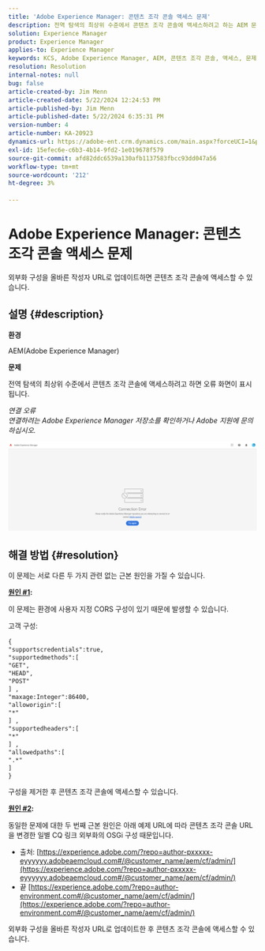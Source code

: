 ```yaml
---
title: 'Adobe Experience Manager: 콘텐츠 조각 콘솔 액세스 문제'
description: 전역 탐색의 최상위 수준에서 콘텐츠 조각 콘솔에 액세스하려고 하는 AEM 문제를 해결하는 방법을 알아봅니다.
solution: Experience Manager
product: Experience Manager
applies-to: Experience Manager
keywords: KCS, Adobe Experience Manager, AEM, 콘텐츠 조각 콘솔, 액세스, 문제 해결
resolution: Resolution
internal-notes: null
bug: false
article-created-by: Jim Menn
article-created-date: 5/22/2024 12:24:53 PM
article-published-by: Jim Menn
article-published-date: 5/22/2024 6:35:31 PM
version-number: 4
article-number: KA-20923
dynamics-url: https://adobe-ent.crm.dynamics.com/main.aspx?forceUCI=1&pagetype=entityrecord&etn=knowledgearticle&id=205c3344-3618-ef11-9f8a-6045bd006268
exl-id: 15efec6e-c6b3-4b14-9fd2-1e019678f579
source-git-commit: afd82ddc6539a130afb1137583fbcc93dd047a56
workflow-type: tm+mt
source-wordcount: '212'
ht-degree: 3%

---
```


# Adobe Experience Manager: 콘텐츠 조각 콘솔 액세스 문제


외부화 구성을 올바른 작성자 URL로 업데이트하면 콘텐츠 조각 콘솔에 액세스할 수 있습니다.

## 설명 {#description}


<b>환경</b>

AEM(Adobe Experience Manager)

<b>문제</b>

전역 탐색의 최상위 수준에서 콘텐츠 조각 콘솔에 액세스하려고 하면 오류 화면이 표시됩니다.

*연결 오류
<br>연결하려는 Adobe Experience Manager 저장소를 확인하거나 Adobe 지원에 문의하십시오.*



![](assets/___225c3344-3618-ef11-9f8a-6045bd006268___.png)


## 해결 방법 {#resolution}


이 문제는 서로 다른 두 가지 관련 없는 근본 원인을 가질 수 있습니다.

<b><u>원인 #1</u>:</b>

이 문제는 환경에 사용자 지정 CORS 구성이 있기 때문에 발생할 수 있습니다.

고객 구성:




```
{
"supportscredentials":true,
"supportedmethods":[ 
"GET",
"HEAD",
"POST"
] ,
"maxage:Integer":86400,
"alloworigin":[ 
"*"
] ,
"supportedheaders":[ 
"*"
] ,
"allowedpaths":[ 
".*"
] 
}
```




구성을 제거한 후 콘텐츠 조각 콘솔에 액세스할 수 있습니다.



<b><u>원인 #2</u>:</b>

동일한 문제에 대한 두 번째 근본 원인은 아래 예제 URL에 따라 콘텐츠 조각 콘솔 URL을 변경한 일별 CQ 링크 외부화의 OSGi 구성 때문입니다.

- 출처: [https://experience.adobe.com/?repo=author-pxxxxx-eyyyyyy.adobeaemcloud.com#/@customer_name/aem/cf/admin/](https://experience.adobe.com/?repo=author-pxxxxx-eyyyyyy.adobeaemcloud.com#/@customer_name/aem/cf/admin/)
- 끝 [https://experience.adobe.com/?repo=author-environment.com#/@customer_name/aem/cf/admin/](https://experience.adobe.com/?repo=author-environment.com#/@customer_name/aem/cf/admin/)


외부화 구성을 올바른 작성자 URL로 업데이트한 후 콘텐츠 조각 콘솔에 액세스할 수 있습니다.

